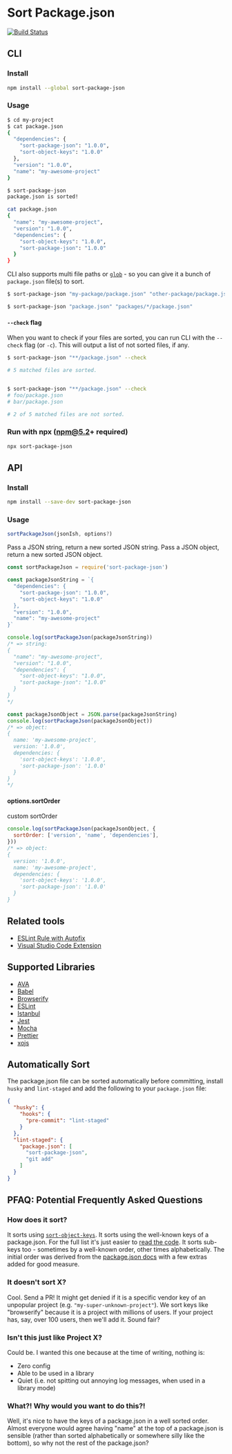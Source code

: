 # Sort Package.json

[![Build Status](https://travis-ci.org/keithamus/sort-package-json.svg)](https://travis-ci.org/keithamus/sort-package-json)

## CLI

### Install

```bash
npm install --global sort-package-json
```

### Usage

```bash
$ cd my-project
$ cat package.json
{
  "dependencies": {
    "sort-package-json": "1.0.0",
    "sort-object-keys": "1.0.0"
  },
  "version": "1.0.0",
  "name": "my-awesome-project"
}

$ sort-package-json
package.json is sorted!

cat package.json
{
  "name": "my-awesome-project",
  "version": "1.0.0",
  "dependencies": {
    "sort-object-keys": "1.0.0",
    "sort-package-json": "1.0.0"
  }
}
```

CLI also supports multi file paths or [`glob`](https://github.com/sindresorhus/globby) - so you can give it a bunch of `package.json` file(s) to sort.

```bash
$ sort-package-json "my-package/package.json" "other-package/package.json"

$ sort-package-json "package.json" "packages/*/package.json"
```

#### `--check` flag

When you want to check if your files are sorted, you can run CLI with the `--check` flag (or `-c`). This will output a list of not sorted files, if any.

```bash
$ sort-package-json "**/package.json" --check

# 5 matched files are sorted.


$ sort-package-json "**/package.json" --check
# foo/package.json
# bar/package.json

# 2 of 5 matched files are not sorted.
```

### Run with npx (npm@5.2+ required)

```bash
npx sort-package-json
```

## API

### Install

```bash
npm install --save-dev sort-package-json
```

### Usage

```js
sortPackageJson(jsonIsh, options?)
```

Pass a JSON string, return a new sorted JSON string.
Pass a JSON object, return a new sorted JSON object.

```js
const sortPackageJson = require('sort-package-json')

const packageJsonString = `{
  "dependencies": {
    "sort-package-json": "1.0.0",
    "sort-object-keys": "1.0.0"
  },
  "version": "1.0.0",
  "name": "my-awesome-project"
}`

console.log(sortPackageJson(packageJsonString))
/* => string:
{
  "name": "my-awesome-project",
  "version": "1.0.0",
  "dependencies": {
    "sort-object-keys": "1.0.0",
    "sort-package-json": "1.0.0"
  }
}
*/

const packageJsonObject = JSON.parse(packageJsonString)
console.log(sortPackageJson(packageJsonObject))
/* => object:
{
  name: 'my-awesome-project',
  version: '1.0.0',
  dependencies: {
    'sort-object-keys': '1.0.0',
    'sort-package-json': '1.0.0'
  }
}
*/
```

#### options.sortOrder

custom sortOrder

```js
console.log(sortPackageJson(packageJsonObject, {
  sortOrder: ['version', 'name', 'dependencies'],
}))
/* => object:
{
  version: '1.0.0',
  name: 'my-awesome-project',
  dependencies: {
    'sort-object-keys': '1.0.0',
    'sort-package-json': '1.0.0'
  }
}
```


## Related tools

- [ESLint Rule with Autofix](https://github.com/kellyselden/eslint-plugin-json-files#supported-rules)
- [Visual Studio Code Extension](https://github.com/unional/vscode-sort-package-json)

## Supported Libraries

- [AVA](https://github.com/avajs/ava)
- [Babel](https://babeljs.io/)
- [Browserify](http://browserify.org/)
- [ESLint](https://eslint.org/)
- [Istanbul](https://istanbul.js.org/)
- [Jest](https://jestjs.io/)
- [Mocha](https://mochajs.org/)
- [Prettier](https://prettier.io/)
- [xojs](https://github.com/xojs/xo)

## Automatically Sort

The package.json file can be sorted automatically before committing, install `husky` and `lint-staged` and add the following to your `package.json` file:

```json
{
  "husky": {
    "hooks": {
      "pre-commit": "lint-staged"
    }
  },
  "lint-staged": {
    "package.json": [
      "sort-package-json",
      "git add"
    ]
  }
}
```

## PFAQ: Potential Frequently Asked Questions

### How does it sort?

It sorts using [`sort-object-keys`](http://github.com/keithamus/sort-object-keys). It sorts using the well-known keys of a package.json. For the full list it's just easier to [read the code](./index.js). It sorts sub-keys too - sometimes by a well-known order, other times alphabetically. The initial order was derived from the [package.json docs](https://docs.npmjs.com/files/package.json) with a few extras added for good measure.

### It doesn't sort X?

Cool. Send a PR! It might get denied if it is a specific vendor key of an unpopular project (e.g. `"my-super-unknown-project"`). We sort keys like "browserify" because it is a project with millions of users. If your project has, say, over 100 users, then we'll add it. Sound fair?

### Isn't this just like Project X?

Could be. I wanted this one because at the time of writing, nothing is:

- Zero config
- Able to be used in a library
- Quiet (i.e. not spitting out annoying log messages, when used in a library mode)

### What?! Why would you want to do this?!

Well, it's nice to have the keys of a package.json in a well sorted order. Almost everyone would agree having "name" at the top of a package.json is sensible (rather than sorted alphabetically or somewhere silly like the bottom), so why not the rest of the package.json?
